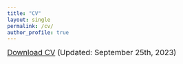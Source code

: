 ```yaml
---
title: "CV"
layout: single
permalink: /cv/
author_profile: true
---
```

  
  <span style="font-size:13pt;">[Download CV](https://seunghunlee918.github.io/cv/CV_shl_20230925.pdf) (Updated: September 25th, 2023) </span>
